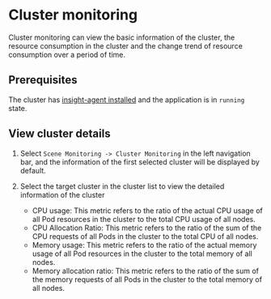 # Cluster monitoring

Cluster monitoring can view the basic information of the cluster, the resource consumption in the cluster and the change trend of resource consumption over a period of time.

## Prerequisites

The cluster has [insight-agent installed](../quickstart/install-agent.md) and the application is in `running` state.

## View cluster details

1. Select `Scene Monitoring -> Cluster Monitoring` in the left navigation bar, and the information of the first selected cluster will be displayed by default.

    

2. Select the target cluster in the cluster list to view the detailed information of the cluster

    - CPU usage: This metric refers to the ratio of the actual CPU usage of all Pod resources in the cluster to the total CPU usage of all nodes.
    - CPU Allocation Ratio: This metric refers to the ratio of the sum of the CPU requests of all Pods in the cluster to the total CPU of all nodes.
    - Memory usage: This metric refers to the ratio of the actual memory usage of all Pod resources in the cluster to the total memory of all nodes.
    - Memory allocation ratio: This metric refers to the ratio of the sum of the memory requests of all Pods in the cluster to the total memory of all nodes.

    